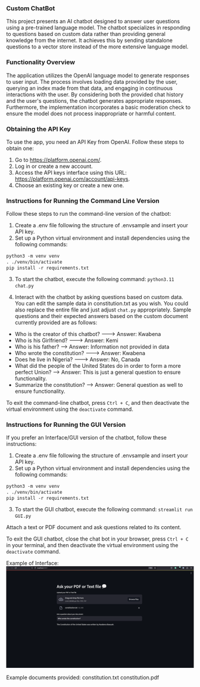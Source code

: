 ### Custom ChatBot
This project presents an AI chatbot designed to answer user questions using a pre-trained language model. The chatbot specializes in responding to questions based on custom data rather than providing general knowledge from the internet. It achieves this by sending standalone questions to a vector store instead of the more extensive language model.

### Functionality Overview

The application utilizes the OpenAI language model to generate responses to user input. The process involves loading data provided by the user, querying an index made from that data, and engaging in continuous interactions with the user. By considering both the provided chat history and the user's questions, the chatbot generates appropriate responses. Furthermore, the implementation incorporates a basic moderation check to ensure the model does not process inappropriate or harmful content.


### Obtaining the API Key
To use the app, you need an API Key from OpenAI. Follow these steps to obtain one:

1. Go to https://platform.openai.com/.
2. Log in or create a new account.
3. Access the API keys interface using this URL: https://platform.openai.com/account/api-keys.
4. Choose an existing key or create a new one.


### Instructions for Running the Command Line Version
Follow these steps to run the command-line version of the chatbot:

1. Create a .env file following the structure of .envsample and insert your API key.
2. Set up a Python virtual environment and install dependencies using the following commands:

```
python3 -m venv venv
. ./venv/bin/activate
pip install -r requirements.txt
```

3. To start the chatbot, execute the following command:
`python3.11 chat.py`

4. Interact with the chatbot by asking questions based on custom data. You can edit the sample data in constitution.txt as you wish. You could also replace the entire file and just adjust `chat.py` appropriately. 
Sample questions and their expected answers based on the custom document currently provided are as follows:
- Who is the creator of this chatbot? ---> Answer: Kwabena
- Who is his Girlfriend? ---> Answer: Kemi
- Who is his father? --> Answer: Information not provided in data
- Who wrote the constitution? ---> Answer: Kwabena
- Does he live in Nigeria? ---> Answer: No, Canada
- What did the people of the United States do in order to form a more perfect Union? --> Answer: This is just a general question to ensure functionality. 
- Summarize the constitution? --> Answer: General question as well to ensure functionality.

To exit the command-line chatbot, press `Ctrl + C`, and then deactivate the virtual environment using the `deactivate` command.


### Instructions for Running the GUI Version
If you prefer an Interface/GUI version of the chatbot, follow these instructions:

1. Create a .env file following the structure of .envsample and insert your API key.
2. Set up a Python virtual environment and install dependencies using the following commands:
```
python3 -m venv venv
. ./venv/bin/activate
pip install -r requirements.txt
```

3. To start the GUI chatbot, execute the following command:
`streamlit run GUI.py`

Attach a text or PDF document and ask questions related to its content.

To exit the GUI chatbot, close the chat bot in your browser, press `Ctrl + C` in your terminal, and then deactivate the virtual environment using the `deactivate` command.

Example of Interface:
![Example image of interface](interface.png)

Example documents provided:
constitution.txt
constitution.pdf
